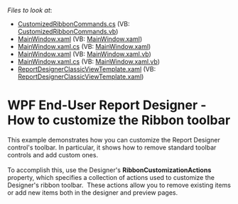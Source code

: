 <!-- default file list -->
*Files to look at*:

* [CustomizedRibbonCommands.cs](./CS/CustomizedRibbonCommands.cs) (VB: [CustomizedRibbonCommands.vb](./VB/CustomizedRibbonCommands.vb))
* [MainWindow.xaml](./CS/CustomizeReportDesignerToolbar/MainWindow.xaml) (VB: [MainWindow.xaml](./VB/CustomizeReportDesignerToolbar/MainWindow.xaml))
* [MainWindow.xaml.cs](./CS/CustomizeReportDesignerToolbar/MainWindow.xaml.cs) (VB: [MainWindow.xaml](./VB/CustomizeReportDesignerToolbar/MainWindow.xaml))
* [MainWindow.xaml](./CS/MainWindow.xaml) (VB: [MainWindow.xaml.vb](./VB/MainWindow.xaml.vb))
* [MainWindow.xaml.cs](./CS/MainWindow.xaml.cs) (VB: [MainWindow.xaml.vb](./VB/MainWindow.xaml.vb))
* [ReportDesignerClassicViewTemplate.xaml](./CS/ReportDesignerClassicViewTemplate.xaml) (VB: [ReportDesignerClassicViewTemplate.xaml](./VB/ReportDesignerClassicViewTemplate.xaml))
<!-- default file list end -->
# WPF End-User Report Designer - How to customize the Ribbon toolbar


<p>This example demonstrates how you can customize the Report Designer control's toolbar. In particular, it shows how to remove standard toolbar controls and add custom ones. <br><br>To accomplish this, use the Designer's <strong>RibbonCustomizationActions</strong> property, which specifies a collection of actions used to customize the Designer's ribbon toolbar.  These actions allow you to remove existing items or add new items both in the designer and preview pages.</p>

<br/>


